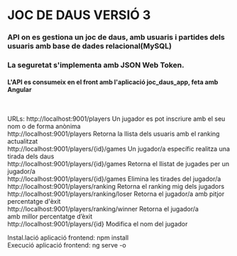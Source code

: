 # JOC DE DAUS VERSIÓ 3

### API on es gestiona un joc de daus, amb usuaris i partides dels usuaris amb base de dades relacional(MySQL)<br>
### La seguretat s'implementa amb JSON Web Token.

#### L'API es consumeix en el front amb l'aplicació joc_daus_app, feta amb Angular
<br>

URLs:
http://localhost:9001/players  Un jugador es pot inscriure amb el seu nom o de forma anònima<br>
http://localhost:9001/players  Retorna la llista dels usuaris amb el ranking actualitzat<br>
http://localhost:9001/players/{id}/games  Un jugador/a específic realitza una tirada dels daus<br>
http://localhost:9001/players/{id}/games  Retorna el llistat de jugades per un jugador/a<br>
http://localhost:9001/players/{id}/games  Elimina les tirades del jugador/a<br>
http://localhost:9001/players/ranking     Retorna el ranking mig dels jugadors<br>
http://localhost:9001/players/ranking/loser Retorna el jugador/a amb pitjor percentatge d'èxit<br>
http://localhost:9001/players/ranking/winner Retorna el jugador/a  amb millor percentatge d’èxit<br>
http://localhost:9001/players/{id} Modifica el nom del jugador<br>


Instal.lació aplicació frontend:  npm install<br>
Execució aplicació frontend: ng serve -o
